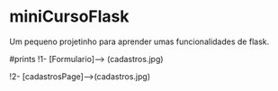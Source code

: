 # miniCursoFlask
Um pequeno projetinho para aprender umas funcionalidades de flask.

#prints
!1- [Formulario]--> (cadastros.jpg)

!2- [cadastrosPage]-->(cadastros.jpg)